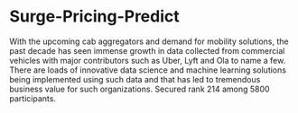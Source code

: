 # Surge-Pricing-Predict
With the upcoming cab aggregators and demand for mobility solutions, the past decade has seen immense growth in data collected from commercial vehicles with major contributors such as Uber, Lyft and Ola to name a few. There are loads of innovative data science and machine learning solutions being implemented using such data and that has led to tremendous business value for such organizations. Secured rank 214 among 5800 participants.
